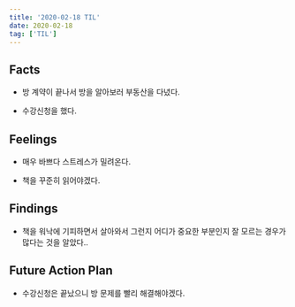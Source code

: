 ```yaml
---
title: '2020-02-18 TIL'
date: 2020-02-18
tag: ['TIL']
---
```


## Facts

- 방 계약이 끝나서 방을 알아보러 부동산을 다녔다.

- 수강신청을 했다.

## Feelings

- 매우 바쁘다 스트레스가 밀려온다.

- 책을 꾸준히 읽어야겠다.

## Findings

- 책을 워낙에 기피하면서 살아와서 그런지 어디가 중요한 부분인지 잘 모르는 경우가 많다는 것을 알았다..

## Future Action Plan

- 수강신청은 끝났으니 방 문제를 빨리 해결해야겠다.
